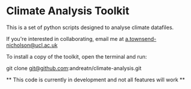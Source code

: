 # Climate Analysis Toolkit

This is a set of python scripts designed to analyse climate datafiles.

If you're interested in collaborating, email me at a.townsend-nicholson@ucl.ac.uk

To install a copy of the toolkit, open the terminal and run:

git clone git@github.com:andreatn/climate-analysis.git

** This code is currently in development and not all features will work **
